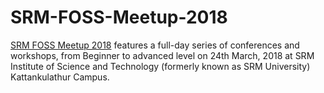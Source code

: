 # SRM-FOSS-Meetup-2018
[SRM FOSS Meetup 2018](http://mozofest.srmkzilla.net/foss.html) features a full-day series of conferences and workshops, from Beginner to advanced level on 24th March, 2018 at SRM Institute of Science and Technology (formerly known as SRM University) Kattankulathur Campus.
